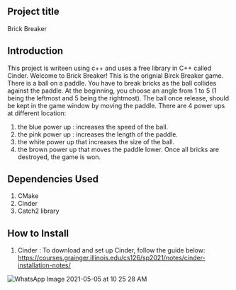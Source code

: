 
## Project title
Brick Breaker

## Introduction
This project is writeen using c++ and uses a free library in C++ called Cinder.
Welcome to Brick Breaker!
This is the orignial Birck Breaker game. There is a ball on a paddle. You have to break bricks as the ball collides against the paddle. At the beginning, you choose an angle from
1 to 5 (1 being the leftmost and 5 being the rightmost). The ball once release, should be kept in the game window by moving the paddle.
There are 4 power ups at different location:
1) the blue power up : increases the speed of the ball.
2) the pink power up : increases the length of the paddle.
3) the white power up that increases the size of the ball.
4) the brown power up that moves the paddle lower.
Once all bricks are destroyed, the game is won.

## Dependencies Used
1) CMake
2) Cinder
3) Catch2 library

## How to Install
1) Cinder : To download and set up Cinder, follow the guide below:
https://courses.grainger.illinois.edu/cs126/sp2021/notes/cinder-installation-notes/

![WhatsApp Image 2021-05-05 at 10 25 28 AM](https://user-images.githubusercontent.com/73796485/117098574-8565cc80-ad8c-11eb-9983-eb0da886b80a.jpeg)

